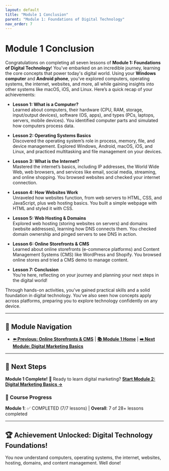 ```yaml
---
layout: default
title: "Module 1 Conclusion"
parent: "Module 1: Foundations of Digital Technology"
nav_order: 7
---
```


# Module 1 Conclusion

Congratulations on completing all seven lessons of **Module 1: Foundations of Digital Technology**! You've embarked on an incredible journey, learning the core concepts that power today's digital world. Using your **Windows computer** and **Android phone**, you’ve explored computers, operating systems, the internet, websites, and more, all while gaining insights into other systems like macOS, iOS, and Linux. Here’s a quick recap of your achievements:

- **Lesson 1: What is a Computer?**  
  Learned about computers, their hardware (CPU, RAM, storage, input/output devices), software (OS, apps), and types (PCs, laptops, servers, mobile devices). You identified computer parts and simulated how computers process data.

- **Lesson 2: Operating Systems Basics**  
  Discovered the operating system’s role in process, memory, file, and device management. Explored Windows, Android, macOS, iOS, and Linux, and practiced multitasking and file management on your devices.

- **Lesson 3: What is the Internet?**  
  Mastered the internet’s basics, including IP addresses, the World Wide Web, web browsers, and services like email, social media, streaming, and online shopping. You browsed websites and checked your internet connection.

- **Lesson 4: How Websites Work**  
  Unraveled how websites function, from web servers to HTML, CSS, and JavaScript, plus web hosting basics. You built a simple webpage with HTML and styled it with CSS.

- **Lesson 5: Web Hosting & Domains**  
  Explored web hosting (storing websites on servers) and domains (website addresses), learning how DNS connects them. You checked domain ownership and pinged servers to see DNS in action.

- **Lesson 6: Online Storefronts & CMS**  
  Learned about online storefronts (e-commerce platforms) and Content Management Systems (CMS) like WordPress and Shopify. You browsed online stores and tried a CMS demo to manage content.

- **Lesson 7: Conclusion**  
  You’re here, reflecting on your journey and planning your next steps in the digital world!

Through hands-on activities, you’ve gained practical skills and a solid foundation in digital technology. You’ve also seen how concepts apply across platforms, preparing you to explore technology confidently on any device.

---

## 🧭 **Module Navigation**
- **[⬅️ Previous: Online Storefronts & CMS](storefronts_and_cms.md)** | **[📚 Module 1 Home](index.md)** | **[➡️ Next Module: Digital Marketing Basics](../02_digital_marketing_basics/)**

---

## 🎯 **Next Steps**
**Module 1 Complete!** 🎉 Ready to learn digital marketing? **[Start Module 2: Digital Marketing Basics →](../02_digital_marketing_basics/)**

### 📍 **Course Progress**
**Module 1**: ✅ COMPLETED (7/7 lessons) | **Overall**: 7 of 28+ lessons completed

---

## 🏆 **Achievement Unlocked: Digital Technology Foundations!**
You now understand computers, operating systems, the internet, websites, hosting, domains, and content management. Well done!
